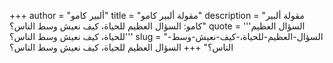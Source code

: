 +++
author = "ألبير كامو"
title = "مقولة ألبير كامو"
description = "مقولة ألبير كامو: السؤال العظيم للحياة، كيف نعيش وسط الناس؟"
quote = '''السؤال العظيم للحياة، كيف نعيش وسط الناس؟'''
slug = "السؤال-العظيم-للحياة،-كيف-نعيش-وسط-الناس؟"
+++
السؤال العظيم للحياة، كيف نعيش وسط الناس؟
